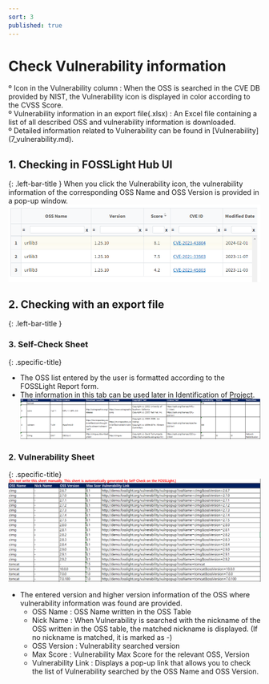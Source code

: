```yaml
---
sort: 3
published: true
---
```


# Check Vulnerability information

<div class="note">
 º Icon in the Vulnerability column : When the OSS is searched in the CVE DB provided by NIST, the Vulnerability icon is displayed in color according to the CVSS Score.<br>
º Vulnerability information in an export file(.xlsx) : An Excel file containing a list of all described OSS and vulnerability information is downloaded.<br>
º Detailed information related to Vulnerability can be found in [Vulnerability](7_vulnerability.md).
</div>

## 1. Checking in FOSSLight Hub UI 
{: .left-bar-title }
When you click the Vulnerability icon, the vulnerability information of the corresponding OSS Name and OSS Version is provided in a pop-up window. 
![self_pop](images/3_self_check_vul.png)  


## 2. Checking with an export file
{: .left-bar-title }
### 3. Self-Check Sheet
{: .specific-title}  
- The OSS list entered by the user is formatted according to the FOSSLight Report form.   
- The information in this tab can be used later in Identification of [Project](4_project.md).   
    ![self_check_sheet](images/3_self_sheet1.png)   

### 2. Vulnerability Sheet
{: .specific-title}  
![self_check_sheet2](images/3_self_sheet2.png) 
- The entered version and higher version information of the OSS where vulnerability information was found are provided.    
    - OSS Name : OSS Name written in the OSS Table
    - Nick Name : When Vulnerability is searched with the nickname of the OSS written in the OSS table, the matched nickname is displayed. (If no nickname is matched, it is marked as -)
    - OSS Version : Vulnerability searched version
    - Max Score : Vulnerability Max Score for the relevant OSS, Version
    - Vulnerability Link : Displays a pop-up link that allows you to check the list of Vulnerability searched by the OSS Name and OSS Version.